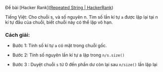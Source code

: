 Đề bài [Hacker Rank]([Repeated String | HackerRank](https://www.hackerrank.com/challenges/repeated-string/problem?isFullScreen=true))

Tiếng Việt: Cho chuỗi s, và số nguyên n. Tìm số lần kí tự `a` được lặp lại tại n kí tự đầu của chuỗi, biết chuỗi này có thể lặp vô hạn.

### Cách giải:

- Bước 1: Tính số kí tự `a` có mặt trong chuỗi gốc.

- Bước 2: Tính số nguyên lần kí tự a lặp trong `n/s.size()` 

- Bước 3 : Duyệt chuỗi `s` từ 0 đến phần dư còn lại sau `n/size()` lần lặp lại  
